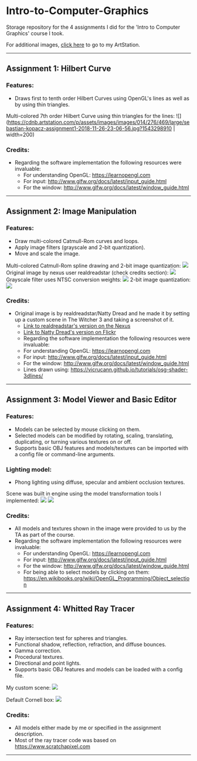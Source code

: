 # Intro-to-Computer-Graphics
Storage repository for the 4 assignments I did for the 'Intro to Computer Graphics' course I took.

For additional images, [click here](https://www.artstation.com/beskamir/albums/1146636) to go to my ArtStation.

---
## Assignment 1: Hilbert Curve  

### Features: 
- Draws first to tenth order Hilbert Curves using OpenGL's lines as well as by using thin triangles.

Multi-colored 7th order Hilbert Curve using thin triangles for the lines:
![](https://cdnb.artstation.com/p/assets/images/images/014/276/469/large/sebastian-kopacz-assignment1-2018-11-26-23-06-56.jpg?1543298910 | width=200)


### Credits:
- Regarding the software implementation the following resources were invaluable: 
   - For understanding OpenGL: https://learnopengl.com
   - For input: http://www.glfw.org/docs/latest/input_guide.html
   - For the window: http://www.glfw.org/docs/latest/window_guide.html
---
## Assignment 2: Image Manipulation  

### Features: 
- Draw multi-colored Catmull-Rom curves and loops.
- Apply image filters (grayscale and 2-bit quantization).
- Move and scale the image.


Multi-colored Catmull-Rom spline drawing and 2-bit image quantization:
![](https://cdnb.artstation.com/p/assets/images/images/014/257/939/large/sebastian-kopacz-bonusimage.jpg?1543232178)
Original image by nexus user realdreadstar (check credits section):
![](https://cdnb.artstation.com/p/assets/images/images/014/258/571/large/sebastian-kopacz-tower.jpg?1543231507)
Grayscale filter uses NTSC conversion weights:
![](https://cdnb.artstation.com/p/assets/images/images/014/258/845/large/sebastian-kopacz-greyscale.jpg?1543232531)
2-bit image quantization:
![](https://cdnb.artstation.com/p/assets/images/images/014/276/275/large/sebastian-kopacz-2bit.jpg?1543297907)

### Credits:
- Original image is by realdreadstar/Natty Dread and he made it by setting up a custom scene in The Witcher 3 and taking a screenshot of it.
    - [Link to realdreadstar's version on the Nexus](https://www.nexusmods.com/witcher3/images/1239)
    - [Link to Natty Dread's version on Flickr](https://www.flickr.com/photos/90866390@N06/17649150394/in/dateposted-public/)
  - Regarding the software implementation the following resources were invaluable: 
   - For understanding OpenGL: https://learnopengl.com
   - For input: http://www.glfw.org/docs/latest/input_guide.html
   - For the window: http://www.glfw.org/docs/latest/window_guide.html
   - Lines drawn using: https://vicrucann.github.io/tutorials/osg-shader-3dlines/
---
## Assignment 3: Model Viewer and Basic Editor


### Features:
- Models can be selected by mouse clicking on them.
- Selected models can be modified by rotating, scaling, translating, duplicating, or turning various textures on or off.
- Supports basic OBJ features and models/textures can be imported with a config file or command-line arguments.
### Lighting model:
- Phong lighting using diffuse, specular and ambient occlusion textures.
  
Scene was built in engine using the model transformation tools I implemented:
![](https://cdnb.artstation.com/p/assets/images/images/014/257/445/large/sebastian-kopacz-chessboard02.jpg?1543227840)
![](https://cdna.artstation.com/p/assets/images/images/014/257/446/large/sebastian-kopacz-chessboard.jpg?1543226413)

  
### Credits:
- All models and textures shown in the image were provided to us by the TA as part of the course.
- Regarding the software implementation the following resources were invaluable: 
   - For understanding OpenGL: https://learnopengl.com
   - For input: http://www.glfw.org/docs/latest/input_guide.html
   - For the window: http://www.glfw.org/docs/latest/window_guide.html
   - For being able to select models by clicking on them: https://en.wikibooks.org/wiki/OpenGL_Programming/Object_selection
---
## Assignment 4: Whitted Ray Tracer
  
### Features:
- Ray intersection test for spheres and triangles.
- Functional shadow, reflection, refraction, and diffuse bounces.
- Gamma correction.
- Procedural textures.
- Directional and point lights.
- Supports basic OBJ features and models can be loaded with a config file.
  
My custom scene:
![](https://cdna.artstation.com/p/assets/images/images/014/259/400/large/sebastian-kopacz-custom.jpg?1543234486)

Default Cornell box:
![](https://cdnb.artstation.com/p/assets/images/images/014/259/407/large/sebastian-kopacz-default.jpg?1543234451)
### Credits:
- All models either made by me or specified in the assignment description.
- Most of the ray tracer code was based on https://www.scratchapixel.com 
---